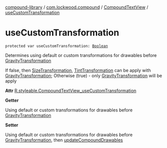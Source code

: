[compound-library](../../index.md) / [com.lockwood.compound](../index.md) / [CompoundTextView](index.md) / [useCustomTransformation](./use-custom-transformation.md)

# useCustomTransformation

`protected var useCustomTransformation: `[`Boolean`](https://kotlinlang.org/api/latest/jvm/stdlib/kotlin/-boolean/index.html)

Determines using default or custom transformations for drawables before [GravityTransformation](../../com.lockwood.compound.transofrmation/-gravity-transformation/index.md)

If false, then [SizeTransformation](../../com.lockwood.compound.transofrmation/-size-transformation/index.md), [TintTransformation](../../com.lockwood.compound.transofrmation/-tint-transformation/index.md) can be apply with [GravityTransformation](../../com.lockwood.compound.transofrmation/-gravity-transformation/index.md);
Otherwise (true) - only [GravityTransformation](../../com.lockwood.compound.transofrmation/-gravity-transformation/index.md) will be apply

**Attr**
[R.styleable.CompoundTextView_useCustomTransformation](#)

**Getter**

Using default or custom transformations for drawables before [GravityTransformation](../../com.lockwood.compound.transofrmation/-gravity-transformation/index.md)

**Setter**

Using default or custom transformations for drawables before [GravityTransformation](../../com.lockwood.compound.transofrmation/-gravity-transformation/index.md),
then [updateCompoundDrawables](update-compound-drawables.md)


